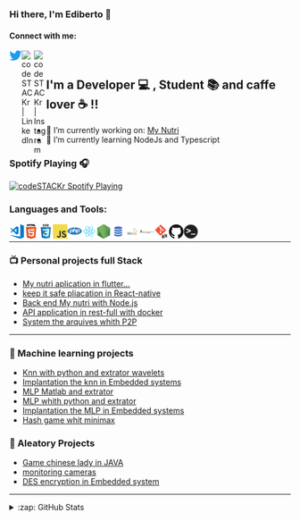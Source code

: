 ### Hi there, I'm Ediberto 👋
#### Connect with me:

[<img align="left" alt="codeSTACKr | Twitter" width="22px" src="images/Twitterlogo"  />][twitter]
[<img align="left" alt="codeSTACKr | LinkedIn" width="22px" src="https://image.flaticon.com/icons/png/512/174/174857.png" />][linkedin]
[<img align="left" alt="codeSTACKr | Instagram" width="22px" src="https://upload.wikimedia.org/wikipedia/commons/a/a5/Instagram_icon.png" />][instagram]

<br />


## I'm a Developer 💻 , Student 📚 and caffe lover ☕ !!

- 🔭 I’m currently working on: [My Nutri](https://github.com/EdibertoLima/Mynutri_aplication)
- 🌱 I’m currently learning NodeJs and Typescript 


### Spotify Playing 🎧

[<img src="https://now-playing-codestackr.vercel.app/api/spotify-playing" alt="codeSTACKr Spotify Playing" width="350" />](https://open.spotify.com/user/ediberto45)


### Languages and Tools:

<img align="left" alt="Visual Studio Code" width="26px" src="https://raw.githubusercontent.com/github/explore/80688e429a7d4ef2fca1e82350fe8e3517d3494d/topics/visual-studio-code/visual-studio-code.png" />
<img align="left" alt="HTML5" width="26px" src="https://raw.githubusercontent.com/github/explore/80688e429a7d4ef2fca1e82350fe8e3517d3494d/topics/html/html.png" />
<img align="left" alt="CSS3" width="26px" src="https://raw.githubusercontent.com/github/explore/80688e429a7d4ef2fca1e82350fe8e3517d3494d/topics/css/css.png" />
<img align="left" alt="JavaScript" width="26px" src="https://raw.githubusercontent.com/github/explore/80688e429a7d4ef2fca1e82350fe8e3517d3494d/topics/javascript/javascript.png" />
<img align="left"alt="PHP" width="26px" src="images/php.png" /> 
<img align="left" alt="React" width="26px" src="https://raw.githubusercontent.com/github/explore/80688e429a7d4ef2fca1e82350fe8e3517d3494d/topics/react/react.png" />
<img align="left" alt="Node.js" width="26px" src="https://raw.githubusercontent.com/github/explore/80688e429a7d4ef2fca1e82350fe8e3517d3494d/topics/nodejs/nodejs.png" />
<img align="left" alt="SQL" width="26px" src="https://raw.githubusercontent.com/github/explore/80688e429a7d4ef2fca1e82350fe8e3517d3494d/topics/sql/sql.png" />
<img align="left" alt="MySQL" width="26px" src="https://raw.githubusercontent.com/github/explore/80688e429a7d4ef2fca1e82350fe8e3517d3494d/topics/mysql/mysql.png" />
<img align="left" alt="MongoDB" width="26px" src="https://raw.githubusercontent.com/github/explore/80688e429a7d4ef2fca1e82350fe8e3517d3494d/topics/mongodb/mongodb.png" />
<img align="left" alt="Git" width="26px" src="images/git.png" />
<img align="left" alt="GitHub" width="26px" src="https://raw.githubusercontent.com/github/explore/78df643247d429f6cc873026c0622819ad797942/topics/github/github.png" />
<img align="left" alt="Terminal" width="26px" src="https://raw.githubusercontent.com/github/explore/80688e429a7d4ef2fca1e82350fe8e3517d3494d/topics/terminal/terminal.png" />

<br />

---

### 📺 Personal projects full Stack

<!-- Personal projects:START -->
- [My nutri aplication in flutter...](https://github.com/EdibertoLima/API-rest_Node)
- [keep it safe pliacation in React-native](https://github.com/EdibertoLima/keep_it_safe)
- [Back end My nutri with Node.js](https://github.com/EdibertoLima/API-rest_Node)
- [API application in rest-full with docker](https://github.com/EdibertoLima/API-rest_Node)
- [System the arquives whith P2P](https://github.com/EdibertoLima/Sis_aquivos_p2p)
<!-- Personal projects:END -->


---

### 📕 Machine learning projects

<!-- BLOG-POST-LIST:START -->
- [Knn with python and extrator wavelets](https://github.com/EdibertoLima/Knn-python)
- [Implantation the knn in Embedded systems](https://github.com/EdibertoLima/Knn-python)
- [MLP Matlab and extrator ](https://github.com/EdibertoLima/Knn-python)
- [MLP whith python and extrator](https://github.com/EdibertoLima/Knn-python)
- [Implantation the MLP in Embedded systems](https://github.com/EdibertoLima/Knn-python)
- [Hash game whit minimax](https://github.com/EdibertoLima/IA)
<!-- BLOG-POST-LIST:END -->

### 🔆 Aleatory Projects
- [Game chinese lady in JAVA](https://github.com/EdibertoLima/damachinesarmi)
- [monitoring cameras ](https://github.com/EdibertoLima/Cameras_dvr)
- [DES encryption in Embedded system](https://github.com/EdibertoLima/DES-Encryption-Algorithm-semb-)


---
<!--
<details>
  <summary>:zap: Recent GitHub Activity</summary>
  
START_SECTION:activity
1. ❗️ Closed issue [#8](https://github.com/codeSTACKr/free-developer-resources/issues/8) in [codeSTACKr/free-developer-resources](https://github.com/codeSTACKr/free-developer-resources)
2. 🗣 Commented on [#8](https://github.com/codeSTACKr/free-developer-resources/issues/8) in [codeSTACKr/free-developer-resources](https://github.com/codeSTACKr/free-developer-resources)
3. 🗣 Commented on [#7](https://github.com/codeSTACKr/free-developer-resources/issues/7) in [codeSTACKr/free-developer-resources](https://github.com/codeSTACKr/free-developer-resources)
4. 🎉 Merged PR [#7](https://github.com/codeSTACKr/free-developer-resources/pull/7) in [codeSTACKr/free-developer-resources](https://github.com/codeSTACKr/free-developer-resources)
5. 🗣 Commented on [#3](https://github.com/codeSTACKr/codestackr-vscode-theme/issues/3) in [codeSTACKr/codestackr-vscode-theme](https://github.com/codeSTACKr/codestackr-vscode-theme)
END_SECTION:activity

</details>-->

<details>
  <summary>:zap: GitHub Stats</summary>

  <img align="left" alt="Edibeto's GitHub Stats" src="https://github-readme-stats.codestackr.vercel.app/api?username=EdibertoLima&show_icons=true&hide_border=true&theme=dark" />
    <img align="center" src="https://github-readme-stats.anuraghazra1.vercel.app/api/top-langs/?username=EdibertoLima&layout=compact&theme=material-palenight" />

</details>

[twitter]: https://twitter.com/
[instagram]: https://www.instagram.com/edibertolima_/
[linkedin]: https://www.linkedin.com/in/ediberto-andrade-052957b1/
